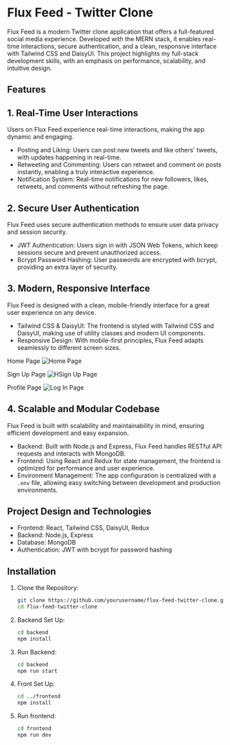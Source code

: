 # Flux Feed - Twitter Clone

Flux Feed is a modern Twitter clone application that offers a full-featured social media experience. Developed with the MERN stack, it enables real-time interactions, secure authentication, and a clean, responsive interface with Tailwind CSS and DaisyUI. This project highlights my full-stack development skills, with an emphasis on performance, scalability, and intuitive design.

## Features

## 1. Real-Time User Interactions
Users on Flux Feed experience real-time interactions, making the app dynamic and engaging.

- Posting and Liking: Users can post new tweets and like others' tweets, with updates happening in real-time.
- Retweeting and Commenting: Users can retweet and comment on posts instantly, enabling a truly interactive experience.
- Notification System: Real-time notifications for new followers, likes, retweets, and comments without refreshing the page.

## 2. Secure User Authentication
Flux Feed uses secure authentication methods to ensure user data privacy and session security.

- JWT Authentication: Users sign in with JSON Web Tokens, which keep sessions secure and prevent unauthorized access.
- Bcrypt Password Hashing: User passwords are encrypted with bcrypt, providing an extra layer of security.

## 3. Modern, Responsive Interface
Flux Feed is designed with a clean, mobile-friendly interface for a great user experience on any device.

- Tailwind CSS & DaisyUI: The frontend is styled with Tailwind CSS and DaisyUI, making use of utility classes and modern UI components.
- Responsive Design: With mobile-first principles, Flux Feed adapts seamlessly to different screen sizes.

Home Page
![Home Page](https://cdn.discordapp.com/attachments/796594711665180684/1296246069801255022/image.png?ex=671196ba&is=6710453a&hm=64363a22cc981da9a5002c0480842b248025f599076e93124d15ed776989fc67&)

Sign Up Page
![HSign Up Page](https://cdn.discordapp.com/attachments/796594711665180684/1295569477815107708/image.png?ex=670f209a&is=670dcf1a&hm=491e0288b2b532020addd37f84727697e37b224c777d68c032c09a26548ad794&)

Profile Page
![Log In Page](https://cdn.discordapp.com/attachments/796594711665180684/1296246121328279552/image.png?ex=671196c6&is=67104546&hm=cc2a0f2fca1a3cc13312c98deee9e09feb97117145b9a4f941e0a3a0251a9b43&)

## 4. Scalable and Modular Codebase
Flux Feed is built with scalability and maintainability in mind, ensuring efficient development and easy expansion.

- Backend: Built with Node.js and Express, Flux Feed handles RESTful API requests and interacts with MongoDB.
- Frontend: Using React and Redux for state management, the frontend is optimized for performance and user experience.
- Environment Management: The app configuration is centralized with a `.env` file, allowing easy switching between development and production environments.

## Project Design and Technologies

- Frontend: React, Tailwind CSS, DaisyUI, Redux
- Backend: Node.js, Express
- Database: MongoDB
- Authentication: JWT with bcrypt for password hashing

## Installation

1. Clone the Repository:
   ```bash
   git clone https://github.com/yourusername/flux-feed-twitter-clone.git
   cd flux-feed-twitter-clone
2. Backend Set Up:
   ```bash
   cd backend
   npm install
4. Run Backend:
   ```bash
   cd backend
   npm run start
6. Front Set Up:
   ```bash
   cd ../frontend
   npm install
8. Run frontend:
   ```bash
   cd frontend
   npm run dev

